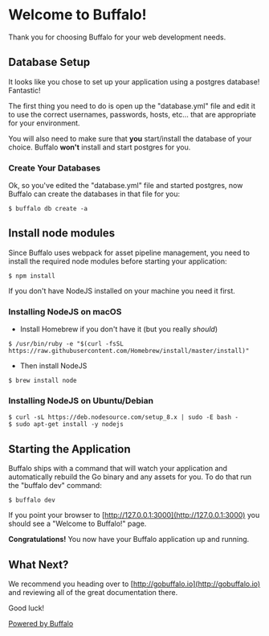 # Welcome to Buffalo!

Thank you for choosing Buffalo for your web development needs.


## Database Setup

It looks like you chose to set up your application using a postgres database! Fantastic!

The first thing you need to do is open up the "database.yml" file and edit it to use the correct usernames, passwords, hosts, etc... that are appropriate for your environment.

You will also need to make sure that **you** start/install the database of your choice. Buffalo **won't** install and start postgres for you.

### Create Your Databases

Ok, so you've edited the "database.yml" file and started postgres, now Buffalo can create the databases in that file for you:

	$ buffalo db create -a

## Install node modules
Since Buffalo uses webpack for asset pipeline management, you need to install the required node modules before starting your  application:
```
$ npm install
```

If you don't have NodeJS installed on your machine you need it first.
### Installing NodeJS on macOS
- Install Homebrew if you don't have it (but you really *should*)
```
$ /usr/bin/ruby -e "$(curl -fsSL https://raw.githubusercontent.com/Homebrew/install/master/install)"
```
- Then install NodeJS
```
$ brew install node
```

### Installing NodeJS on Ubuntu/Debian
```
$ curl -sL https://deb.nodesource.com/setup_8.x | sudo -E bash -
$ sudo apt-get install -y nodejs
```


## Starting the Application

Buffalo ships with a command that will watch your application and automatically rebuild the Go binary and any assets for you. To do that run the "buffalo dev" command:

	$ buffalo dev

If you point your browser to [http://127.0.0.1:3000](http://127.0.0.1:3000) you should see a "Welcome to Buffalo!" page.

**Congratulations!** You now have your Buffalo application up and running.

## What Next?

We recommend you heading over to [http://gobuffalo.io](http://gobuffalo.io) and reviewing all of the great documentation there.

Good luck!

[Powered by Buffalo](http://gobuffalo.io)
